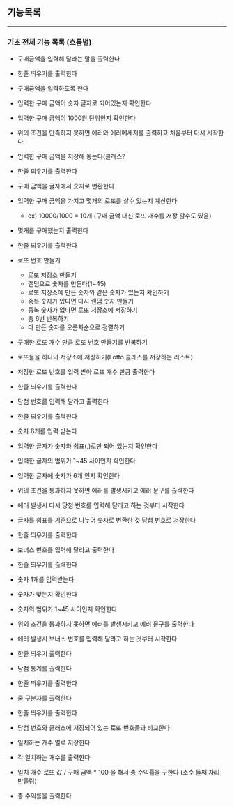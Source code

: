 ## 기능목록

------------------

### 기초 전체 기능 목록 (흐름별)
- 구매금액을 입력해 달라는 말을 출력한다
- 한줄 띄우기를 출력한다
- 구매금액을 입력하도록 한다
- 입력한 구매 금액이 숫자 글자로 되어있는지 확인한다
- 입력한 구매 금액이 1000원 단위인지 확인한다
- 위의 조건을 만족하지 못하면 에러와 에러메세지를 출력하고 처음부터 다시 시작한다
- 입력한 구매 금액을 저장해 놓는다(클래스?

- 한줄 띄우기를 출력한다
- 구매 금액을 글자에서 숫자로 변환한다
- 입력한 구매 금액을 가지고 몇개의 로또를 살수 있는지 계산한다 
  - ex) 10000/1000 = 10개 (구매 금액 대신 로또 개수를 저장 할수도 있음)
- 몇개를 구매했는지 출력한다
- 한줄 띄우기를 출력한다

- 로또 번호 만들기
  - 로또 저장소 만들기
  - 랜덤으로 숫자를 만든다(1~45)
  - 로또 저장소에 만든 숫자와 같은 숫자가 있는지 확인하기
  - 중복 숫자가 있다면 다시 랜덤 숫자 만들기
  - 중복 숫자가 없다면 로또 저장소에 저장하기
  - 총 6번 반복하기
  - 다 만든 숫자를 오름차순으로 정렬하기
- 구매한 로또 개수 만큼 로또 번호 만들기를 반복하기
- 로또들을 하나의 저장소에 저장하기(Lotto 클래스를 저장하는 리스트)
- 저장한 로또 번호를 입력 받아 로또 개수 만큼 출력한다

- 한줄 띄우기를 출력한다
- 당첨 번호를 입력해 달라고 출력한다
- 한줄 띄우기를 출력한다
- 숫자 6개를 입력 받는다
- 입력한 글자가 숫자와 쉼표(,)로만 되어 있는지 확인한다
- 입력한 글자의 범위가 1~45 사이인지 확인한다
- 입력한 글자에 숫자가 6개 인지 확인한다
- 위의 조건을 통과하지 못하면 에러를 발생시키고 에러 문구를 출력한다
- 에러 발생시 다시 당첨 번호를 입력해 달라고 하는 것부터 시작한다
- 글자를 쉼표를 기준으로 나누어 숫자로 변환한 것 당첨 번호로 저장한다

- 한줄 띄우기를 출력한다
- 보너스 번호를 입력해 달라고 출력한다
- 한줄 띄우기를 출력한다
- 숫자 1개를 입력받는다
- 숫자가 맞는지 확인한다
- 숫자의 범위가 1~45 사이인지 확인한다
- 위의 조건을 통과하지 못하면 에러를 발생시키고 에러 문구를 출력한다
- 에러 발생시 보너스 번호를 입력해 달라고 하는 것부터 시작한다

- 한줄 띄우기 출력한다
- 당첨 통계를 출력한다
- 한줄 띄우기를 출력한다
- 줄 구분자를 출력한다
- 한줄 띄우기를 출력한다

- 당첨 번호와 클래스에 저장되어 있는 로또 번호들과 비교한다
- 일치하는 개수 별로 저장한다
- 각 일치하는 개수를 출력한다
- 일치 개수 로또 값 / 구매 금액 * 100 을 해서 총 수익률을 구한다 (소수 둘째 자리 반올림)
- 총 수익률을 출력한다
